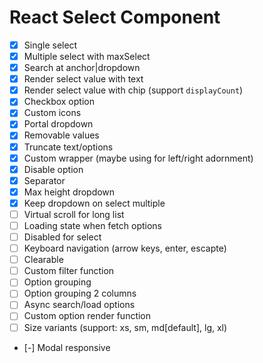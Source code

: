 # React Select Component

- [x] Single select
- [x] Multiple select with maxSelect
- [x] Search at anchor|dropdown
- [x] Render select value with text
- [x] Render select value with chip (support `displayCount`)
- [x] Checkbox option
- [x] Custom icons
- [x] Portal dropdown
- [x] Removable values
- [x] Truncate text/options
- [x] Custom wrapper (maybe using for left/right adornment)
- [x] Disable option
- [x] Separator
- [x] Max height dropdown
- [x] Keep dropdown on select multiple
- [ ] Virtual scroll for long list
- [ ] Loading state when fetch options
- [ ] Disabled for select
- [ ] Keyboard navigation (arrow keys, enter, escapte)
- [ ] Clearable
- [ ] Custom filter function
- [ ] Option grouping
- [ ] Option grouping 2 columns
- [ ] Async search/load options
- [ ] Custom option render function
- [ ] Size variants (support: xs, sm, md[default], lg, xl)
- [-] Modal responsive
